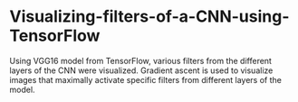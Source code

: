 # Visualizing-filters-of-a-CNN-using-TensorFlow

Using VGG16 model from TensorFlow, various filters from the different layers of the CNN were visualized. Gradient ascent is used to visualize images that maximally activate specific filters from different layers of the model.
